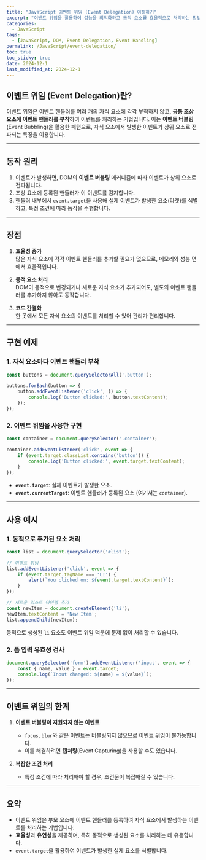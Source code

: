 ```yaml
---
title: "JavaScript 이벤트 위임 (Event Delegation) 이해하기"
excerpt: "이벤트 위임을 활용하여 성능을 최적화하고 동적 요소를 효율적으로 처리하는 방법을 알아봅니다."
categories:
  - JavaScript
tags:
  - [JavaScript, DOM, Event Delegation, Event Handling]
permalink: /JavaScript/event-delegation/
toc: true
toc_sticky: true
date: 2024-12-1
last_modified_at: 2024-12-1
---
```


## 이벤트 위임 (Event Delegation)란?

이벤트 위임은 이벤트 핸들러를 여러 개의 자식 요소에 각각 부착하지 않고, **공통 조상 요소에 이벤트 핸들러를 부착**하여 이벤트를 처리하는 기법입니다. 이는 **이벤트 버블링**(Event Bubbling)을 활용한 패턴으로, 자식 요소에서 발생한 이벤트가 상위 요소로 전파되는 특징을 이용합니다.

---

## 동작 원리

1. 이벤트가 발생하면, DOM의 **이벤트 버블링** 메커니즘에 따라 이벤트가 상위 요소로 전파됩니다.
2. 조상 요소에 등록된 핸들러가 이 이벤트를 감지합니다.
3. 핸들러 내부에서 `event.target`을 사용해 실제 이벤트가 발생한 요소(타겟)를 식별하고, 특정 조건에 따라 동작을 수행합니다.

---

## 장점

1. **효율성 증가**  
   많은 자식 요소에 각각 이벤트 핸들러를 추가할 필요가 없으므로, 메모리와 성능 면에서 효율적입니다.

2. **동적 요소 처리**  
   DOM이 동적으로 변경되거나 새로운 자식 요소가 추가되어도, 별도의 이벤트 핸들러를 추가하지 않아도 동작합니다.

3. **코드 간결화**  
   한 곳에서 모든 자식 요소의 이벤트를 처리할 수 있어 관리가 편리합니다.

---

## 구현 예제

### 1. 자식 요소마다 이벤트 핸들러 부착
```js
const buttons = document.querySelectorAll('.button');

buttons.forEach(button => {
    button.addEventListener('click', () => {
        console.log('Button clicked:', button.textContent);
    });
});
```

### 2. 이벤트 위임을 사용한 구현
```js
const container = document.querySelector('.container');

container.addEventListener('click', event => {
    if (event.target.classList.contains('button')) {
        console.log('Button clicked:', event.target.textContent);
    }
});
```
- **`event.target`**: 실제 이벤트가 발생한 요소.
- **`event.currentTarget`**: 이벤트 핸들러가 등록된 요소 (여기서는 `container`).

---

## 사용 예시

### 1. 동적으로 추가된 요소 처리
```js
const list = document.querySelector('#list');

// 이벤트 위임
list.addEventListener('click', event => {
    if (event.target.tagName === 'LI') {
        alert(`You clicked on: ${event.target.textContent}`);
    }
});

// 새로운 리스트 아이템 추가
const newItem = document.createElement('li');
newItem.textContent = 'New Item';
list.appendChild(newItem);
```
동적으로 생성된 `li` 요소도 이벤트 위임 덕분에 문제 없이 처리할 수 있습니다.

### 2. 폼 입력 유효성 검사
```js
document.querySelector('form').addEventListener('input', event => {
    const { name, value } = event.target;
    console.log(`Input changed: ${name} = ${value}`);
});
```

---

## 이벤트 위임의 한계

1. **이벤트 버블링이 지원되지 않는 이벤트**  
   - `focus`, `blur`와 같은 이벤트는 버블링되지 않으므로 이벤트 위임이 불가능합니다.
   - 이를 해결하려면 **캡처링**(Event Capturing)을 사용할 수도 있습니다.

2. **복잡한 조건 처리**  
   - 특정 조건에 따라 처리해야 할 경우, 조건문이 복잡해질 수 있습니다.

---

## 요약

- 이벤트 위임은 부모 요소에 이벤트 핸들러를 등록하여 자식 요소에서 발생하는 이벤트를 처리하는 기법입니다.
- **효율성**과 **유연성**을 제공하며, 특히 동적으로 생성된 요소를 처리하는 데 유용합니다.
- `event.target`을 활용하여 이벤트가 발생한 실제 요소를 식별합니다.
